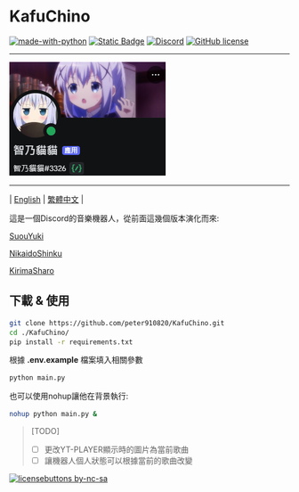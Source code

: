 # KafuChino

[![made-with-python](https://img.shields.io/badge/Made%20with-Python-1f425f.svg)](https://www.python.org/)
[![Static Badge](https://img.shields.io/badge/python-3.10%2B-blue)](https://www.python.org/downloads/release/python-3100/)
[![Discord](https://badgen.net/badge/icon/discord?icon=discord&label)](https://https://discord.com/)
[![GitHub license](https://img.shields.io/github/license/Naereen/StrapDown.js.svg)](https://github.com/peter910820/KafuChino/blob/main/LICENSE) 

---

![bot image](./img/bot.png) 

---
| [English](/) | [繁體中文](./doc/README_zh.md) |  

這是一個Discord的音樂機器人，從前面這幾個版本演化而來:  

[SuouYuki](https://github.com/peter910820/SuouYuki) 

[NikaidoShinku](https://github.com/peter910820/NikaidoShinku) 

[KirimaSharo](https://github.com/peter910820/KirimaSharo) 

## 下載 & 使用 
```bash
git clone https://github.com/peter910820/KafuChino.git
cd ./KafuChino/
pip install -r requirements.txt
```  
根據 **.env.example** 檔案填入相關參數  
```bash
python main.py
```  
也可以使用nohup讓他在背景執行:  
```bash
nohup python main.py &
```  
> [TODO]  
> - [ ] 更改YT-PLAYER顯示時的圖片為當前歌曲
> - [ ] 讓機器人個人狀態可以根據當前的歌曲改變

[![licensebuttons by-nc-sa](https://licensebuttons.net/l/by-nc-sa/3.0/88x31.png)](https://creativecommons.org/licenses/by-nc-sa/4.0)